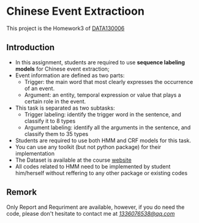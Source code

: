 # Chinese Event Extractioon
This project is the Homework3 of [DATA130006](http://www.sdspeople.fudan.edu.cn/zywei/DATA130006/index.html)

## Introduction
* In this assignment, students are required to use **sequence labeling models** for Chinese event extraction;
*  Event information are defined as two parts:
    * Trigger: the main	word that	most clearly expresses the occurrence of an event.
    * Argument: an entity, temporal expression or value	that plays a certain role in the event.
* This task is separated as two subtasks:
    * Trigger labeling: identify the trigger word in the sentence, and classify it to 8 types
    * Argument	labeling: identify all the arguments in the sentence, and classify them to 35 types
* Students are required to use both HMM and CRF models for this task.
* You can use any toolkit (but not python package) for their implementation
* The Dataset is available at the course [website](http://www.sdspeople.fudan.edu.cn/zywei/DATA130006/index.html)
* All codes related to HMM need to be implemented by student him/herself without reffering to any other package or existing codes

## Remork
Only Report and Requriment are available, however, if you do need the code, please don't hesitate to contact me at *1336076538@qq.com*
